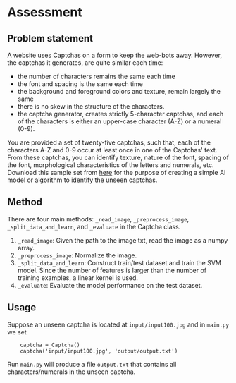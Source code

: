 # Assessment

## Problem statement

A website uses Captchas on a form to keep the web-bots away. However, the captchas it generates,
are quite similar each time:
- the number of characters remains the same each time
- the font and spacing is the same each time
- the background and foreground colors and texture, remain largely the same
- there is no skew in the structure of the characters.
- the captcha generator, creates strictly 5-character captchas, and each of the characters is either an
upper-case character (A-Z) or a numeral (0-9).

You are provided a set of twenty-five captchas, such that, each of the characters A-Z and 0-9 occur at
least once in one of the Captchas&#39; text. From these captchas, you can identify texture, nature of the
font, spacing of the font, morphological characteristics of the letters and numerals, etc. Download
this sample set from [here](http://hr-testcases.s3.amazonaws.com/2587/assets/sampleCaptchas.zip) for the purpose of creating a simple AI model or algorithm to identify the
unseen captchas.

## Method

There are four main methods: `_read_image`, `_preprocess_image`, `_split_data_and_learn`, and `_evaluate` in the Captcha class.

1. `_read_image`: Given the path to the image txt, read the image as a numpy array.
2. `_preprocess_image`: Normalize the image. 
3. `_split_data_and_learn`: Construct train/test dataset and train the SVM model. Since the number of features is larger than the number of training examples, a linear kernel is used. 
4. `_evaluate`: Evaluate the model performance on the test dataset. 

## Usage
Suppose an unseen captcha is located at `input/input100.jpg` and in `main.py` we set
```
    captcha = Captcha()
    captcha('input/input100.jpg', 'output/output.txt')
```
Run `main.py` will produce a file `output.txt` that contains all characters/numerals in the unseen captcha.
